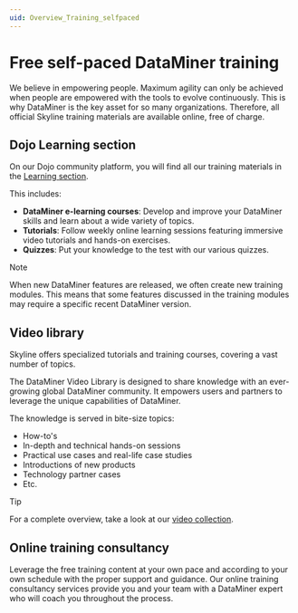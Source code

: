 ```yaml
---
uid: Overview_Training_selfpaced
---
```


# Free self-paced DataMiner training

We believe in empowering people. Maximum agility can only be achieved when people are empowered with the tools to evolve continuously. This is why DataMiner is the key asset for so many organizations. Therefore, all official Skyline training materials are available online, free of charge.

## Dojo Learning section

On our Dojo community platform, you will find all our training materials in the [Learning section](https://community.dataminer.services/learning).

This includes:

- **DataMiner e-learning courses**: Develop and improve your DataMiner skills and learn about a wide variety of topics.
- **Tutorials**: Follow weekly online learning sessions featuring immersive video tutorials and hands-on exercises.
- **Quizzes**: Put your knowledge to the test with our various quizzes.

> [!NOTE]
> When new DataMiner features are released, we often create new training modules. This means that some features discussed in the training modules may require a specific recent DataMiner version.

## Video library

Skyline offers specialized tutorials and training courses, covering a vast number of topics.

The DataMiner Video Library is designed to share knowledge with an ever-growing global DataMiner community. It empowers users and partners to leverage the unique capabilities of DataMiner.

The knowledge is served in bite-size topics:

- How-to's
- In-depth and technical hands-on sessions
- Practical use cases and real-life case studies
- Introductions of new products
- Technology partner cases
- Etc.

> [!TIP]
> For a complete overview, take a look at our [video collection](https://www.youtube.com/@SkylineCommu).

## Online training consultancy

Leverage the free training content at your own pace and according to your own schedule with the proper support and guidance. Our online training consultancy services provide you and your team with a DataMiner expert who will coach you throughout the process.
